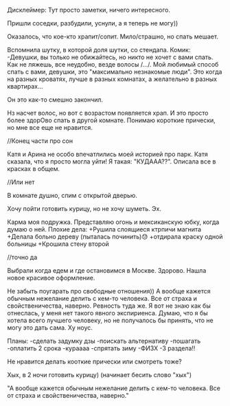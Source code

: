 Дисклеймер:
Тут просто заметки, ничего интересного.

Пришли соседки, разбудили, уснули, а я теперь не могу))

Оказалось, что кое-кто храпит/сопит. Мило/страшно, но спать мешает. 

Вспомнила шутку, в которой доля шутки, со стендапа. Комик:
-Девушки, вы только не обижайтесь, но никто не хочет с вами спать. Как не ляжешь, все неудобно, везде волосы /.../.
Мой любимый способ спать с вами, девушки, это "максимально незнакомые люди". Это когда на разных кроватях, лучше в разных комнатах, а желательно в разных квартирах...

Он это как-то смешно закончил.

Нз насчет волос, но вот с возрастом появляется храп. И это просто более здорОво спать в другой комнате. 
Понимаю короткие прически, но мне все еще не нравится. 

//Конец части про сон

Катя и Арина не особо впечатлились моей историей про парк. Катя сказала, что я просто могла уйти! Я такая: "КУДААА??". Описала все в красках в общем. 

//Или нет

В комнате душно, спим с открытой дверью.

Хочу пойти готовить курицу, но не хочу шуметь. Эх.

Карма моя подружка. Представляю огонь и мексиканскую юбку, когда думаю о ней. 
Плохие дела:
+Рушила слоящиеся ктрпичи магнита
+Делала больно дереву (пыталась починить)😓
+отдирала краску одной больницы
+Крошила стену второй

//точно да

Выбрали когда едем и где остановимся в Москве. Здорово. 
Нашла новое красивое оформление.

Не забыть поугарать про свободные отношения))
А вообще кажется обычным нежелание делить с кем-то человека. Все от страха и свойственичества, наверно. Ревность туда же. 
Я вот не знаю как бы отнеслась, у меня нет такого явного экспириенса. Думаю, что я бы хотела всего лучшего человеку, но не получалось бы принять, что не могу это дать сама. Ху ноус. 

Планы:
-сделать задумку дзы
-поискать альтернативу
-пошагать
-оплатить 2 срока
-кураааа
-спрятать зиму
-ФИЗХ
-3 раздела!!


Не нравится делать кооткие прически или смотреть тоже? 

Хых, в 2 ночи готовить курицу) 
(начинает бесить слово "хых")

"А вообще кажется обычным нежелание делить с кем-то человека. Все от страха и свойственичества, наверно."

